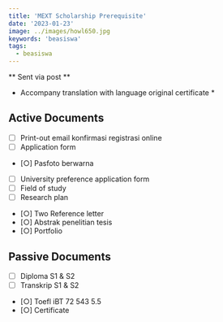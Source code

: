 ```yaml
---
title: 'MEXT Scholarship Prerequisite'
date: '2023-01-23'
image: ../images/howl650.jpg
keywords: 'beasiswa'
tags:
  - beasiswa
---
```


** Sent via post **

- Accompany translation with language original certificate \*

## Active Documents

- [ ] Print-out email konfirmasi registrasi online
- [ ] Application form
- [○] Pasfoto berwarna
- [ ] University preference application form
- [ ] Field of study
- [ ] Research plan
- [○] Two Reference letter
- [○] Abstrak penelitian tesis
- [○] Portfolio

## Passive Documents

- [ ] Diploma S1 & S2
- [ ] Transkrip S1 & S2
- [○] Toefl iBT 72 543 5.5
- [○] Certificate
